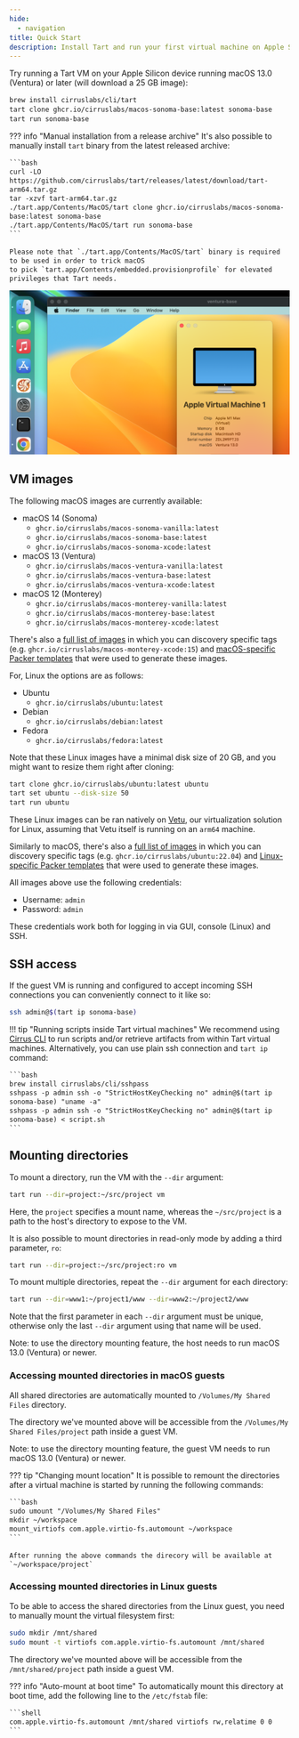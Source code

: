 ```yaml
---
hide:
  - navigation
title: Quick Start
description: Install Tart and run your first virtual machine on Apple Silicon in minutes.
---
```


Try running a Tart VM on your Apple Silicon device running macOS 13.0 (Ventura) or later (will download a 25 GB image):

```bash
brew install cirruslabs/cli/tart
tart clone ghcr.io/cirruslabs/macos-sonoma-base:latest sonoma-base
tart run sonoma-base
```

??? info "Manual installation from a release archive"
    It's also possible to manually install `tart` binary from the latest released archive:

    ```bash
    curl -LO https://github.com/cirruslabs/tart/releases/latest/download/tart-arm64.tar.gz
    tar -xzvf tart-arm64.tar.gz
    ./tart.app/Contents/MacOS/tart clone ghcr.io/cirruslabs/macos-sonoma-base:latest sonoma-base
    ./tart.app/Contents/MacOS/tart run sonoma-base
    ```

    Please note that `./tart.app/Contents/MacOS/tart` binary is required to be used in order to trick macOS
    to pick `tart.app/Contents/embedded.provisionprofile` for elevated privileges that Tart needs.

<p align="center">
  <img src="https://github.com/cirruslabs/tart/raw/main/Resources/TartScreenshot.png"/>
</p>

## VM images

The following macOS images are currently available:

* macOS 14 (Sonoma)
    * `ghcr.io/cirruslabs/macos-sonoma-vanilla:latest`
    * `ghcr.io/cirruslabs/macos-sonoma-base:latest`
    * `ghcr.io/cirruslabs/macos-sonoma-xcode:latest`
* macOS 13 (Ventura)
    * `ghcr.io/cirruslabs/macos-ventura-vanilla:latest`
    * `ghcr.io/cirruslabs/macos-ventura-base:latest`
    * `ghcr.io/cirruslabs/macos-ventura-xcode:latest`
* macOS 12 (Monterey)
    * `ghcr.io/cirruslabs/macos-monterey-vanilla:latest`
    * `ghcr.io/cirruslabs/macos-monterey-base:latest`
    * `ghcr.io/cirruslabs/macos-monterey-xcode:latest`

There's also a [full list of images](https://github.com/orgs/cirruslabs/packages?tab=packages&q=macos-) in which you can discovery specific tags (e.g. `ghcr.io/cirruslabs/macos-monterey-xcode:15`) and [macOS-specific Packer templates](https://github.com/cirruslabs/macos-image-templates) that were used to generate these images.

For, Linux the options are as follows:

* Ubuntu
    * `ghcr.io/cirruslabs/ubuntu:latest`
* Debian
    * `ghcr.io/cirruslabs/debian:latest`
* Fedora
    * `ghcr.io/cirruslabs/fedora:latest`

Note that these Linux images have a minimal disk size of 20 GB, and you might want to resize them right after cloning:

```bash
tart clone ghcr.io/cirruslabs/ubuntu:latest ubuntu
tart set ubuntu --disk-size 50
tart run ubuntu
```

These Linux images can be ran natively on [Vetu](https://github.com/cirruslabs/vetu), our virtualization solution for Linux, assuming that Vetu itself is running on an `arm64` machine.

Similarly to macOS, there's also a [full list of images](https://github.com/orgs/cirruslabs/packages?repo_name=linux-image-templates) in which you can discovery specific tags (e.g. `ghcr.io/cirruslabs/ubuntu:22.04`) and [Linux-specific Packer templates](https://github.com/cirruslabs/linux-image-templates) that were used to generate these images.

All images above use the following credentials:

* Username: `admin`
* Password: `admin`

These credentials work both for logging in via GUI, console (Linux) and SSH.

## SSH access

If the guest VM is running and configured to accept incoming SSH connections you can conveniently connect to it like so:

```bash
ssh admin@$(tart ip sonoma-base)
```

!!! tip "Running scripts inside Tart virtual machines"
    We recommend using [Cirrus CLI](integrations/cirrus-cli.md) to run scripts and/or retrieve artifacts
    from within Tart virtual machines. Alternatively, you can use plain ssh connection and `tart ip` command:

    ```bash
    brew install cirruslabs/cli/sshpass
    sshpass -p admin ssh -o "StrictHostKeyChecking no" admin@$(tart ip sonoma-base) "uname -a"
    sshpass -p admin ssh -o "StrictHostKeyChecking no" admin@$(tart ip sonoma-base) < script.sh
    ```

## Mounting directories

To mount a directory, run the VM with the `--dir` argument:

```bash
tart run --dir=project:~/src/project vm
```

Here, the `project` specifies a mount name, whereas the `~/src/project` is a path to the host's directory to expose to the VM.

It is also possible to mount directories in read-only mode by adding a third parameter, `ro`:

```bash
tart run --dir=project:~/src/project:ro vm
```

To mount multiple directories, repeat the `--dir` argument for each directory:

```bash
tart run --dir=www1:~/project1/www --dir=www2:~/project2/www
```

Note that the first parameter in each `--dir` argument must be unique, otherwise only the last `--dir` argument using that name will be used.

Note: to use the directory mounting feature, the host needs to run macOS 13.0 (Ventura) or newer.

### Accessing mounted directories in macOS guests

All shared directories are automatically mounted to `/Volumes/My Shared Files` directory.

The directory we've mounted above will be accessible from the `/Volumes/My Shared Files/project` path inside a guest VM.

Note: to use the directory mounting feature, the guest VM needs to run macOS 13.0 (Ventura) or newer.

??? tip "Changing mount location"
    It is possible to remount the directories after a virtual machine is started by running the following commands:

    ```bash
    sudo umount "/Volumes/My Shared Files"
    mkdir ~/workspace
    mount_virtiofs com.apple.virtio-fs.automount ~/workspace
    ```

    After running the above commands the direcory will be available at `~/workspace/project`

### Accessing mounted directories in Linux guests

To be able to access the shared directories from the Linux guest, you need to manually mount the virtual filesystem first:

```bash
sudo mkdir /mnt/shared
sudo mount -t virtiofs com.apple.virtio-fs.automount /mnt/shared
```

The directory we've mounted above will be accessible from the `/mnt/shared/project` path inside a guest VM.

??? info "Auto-mount at boot time"
    To automatically mount this directory at boot time, add the following line to the `/etc/fstab` file:

    ```shell
    com.apple.virtio-fs.automount /mnt/shared virtiofs rw,relatime 0 0
    ```
